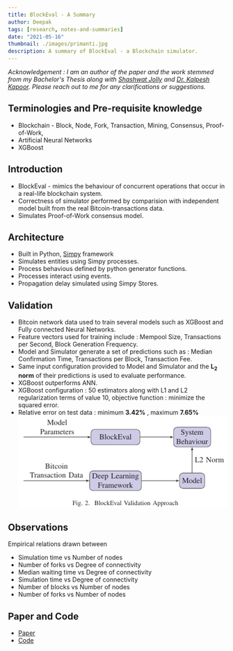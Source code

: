 ```yaml
---
title: BlockEval - A Summary
author: Deepak
tags: [research, notes-and-summaries]
date: "2021-05-16"
thumbnail: ./images/primanti.jpg
description: A summary of BlockEval - a Blockchain simulator.
---
```

*Acknowledgement : I am an author of the paper and the work stemmed from my Bachelor's Thesis along with [Shashwat Jolly](https://shashwatjolly.com/) and [Dr. Kalpesh Kapoor](https://www.iitg.ac.in/kalpesh/). Please reach out to me for any clarifications or suggestions.*

## Terminologies and Pre-requisite knowledge
* Blockchain - Block, Node, Fork, Transaction, Mining, Consensus, Proof-of-Work,
* Artificial Neural Networks
* XGBoost

## Introduction
* BlockEval - mimics the behaviour of concurrent operations that occur in a real-life blockchain system.
* Correctness of simulator performed by comparision with independent model built from the real Bitcoin-transactions data.
* Simulates Proof-of-Work consensus model.

## Architecture
* Built in Python, [Simpy](https://simpy.readthedocs.io/en/latest/) framework
* Simulates entities using Simpy processes.
* Process behavious defined by python generator functions.
* Processes interact using events.
* Propagation delay simulated using Simpy Stores.

## Validation
* Bitcoin network data used to train several models such as XGBoost and Fully connected Neural Networks.
* Feature vectors used for training include : Mempool Size, Transactions per Second, Block Generation Frequency.
* Model and Simulator generate a set of predictions such as : Median Confirmation Time, Transactions per Block, Transaction Fee.
* Same input configuration provided to Model and Simulator and the **L<sub>2</sub> norm** of their predictions is used to evaluate performance. 
* XGBoost outperforms ANN.
* XGBoost configuration : 50 estimators along with L1 and L2 regularization terms of value 10, objective function : minimize the squared
error.
* Relative error on test data : minimum **3.42%** , maximum **7.65%**
![Validation](./images/Validation.png)

## Observations
Empirical relations drawn between
* Simulation time vs Number of nodes
* Number of forks vs Degree of connectivity
* Median waiting time vs Degree of connectivity
* Simulation time vs Degree of connectivity
* Number of blocks vs Number of nodes
* Number of forks vs Number of nodes


## Paper and Code
* [Paper](https://ieeexplore.ieee.org/document/9352838)
* [Code](https://github.com/deepakgouda/BlockEval)